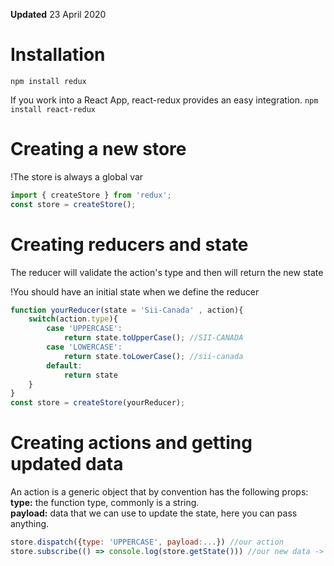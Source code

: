 __Updated__ 23 April 2020

# Installation
`npm install redux`

If you work into a React App, react-redux provides an easy integration.
`npm install react-redux`

# Creating a new store
<div class='alert-message'>
    <span class='icon'>!</span>The store is always a global var
</div>

```js
import { createStore } from 'redux';
const store = createStore();
```

# Creating reducers and state
The reducer will validate the action's type and then will return the new state
<div class='alert-message'>
    <span class='icon'>!</span>You should have an initial state when we define the reducer
</div>

```js
function yourReducer(state = 'Sii-Canada' , action){
    switch(action.type){
        case 'UPPERCASE':
            return state.toUpperCase(); //SII-CANADA
        case 'LOWERCASE':
            return state.toLowerCase(); //sii-canada
        default:
            return state
    }
}
const store = createStore(yourReducer);
```

# Creating actions and getting updated data

An action is a generic object that by convention has the following props: <br/>
__type:__ the function type, commonly is a string. <br/>
__payload:__ data that we can use to update the state, here you can pass anything.

```js
store.dispatch({type: 'UPPERCASE', payload:...}) //our action
store.subscribe(() => console.log(store.getState())) //our new data -> SII-CANADA
```
